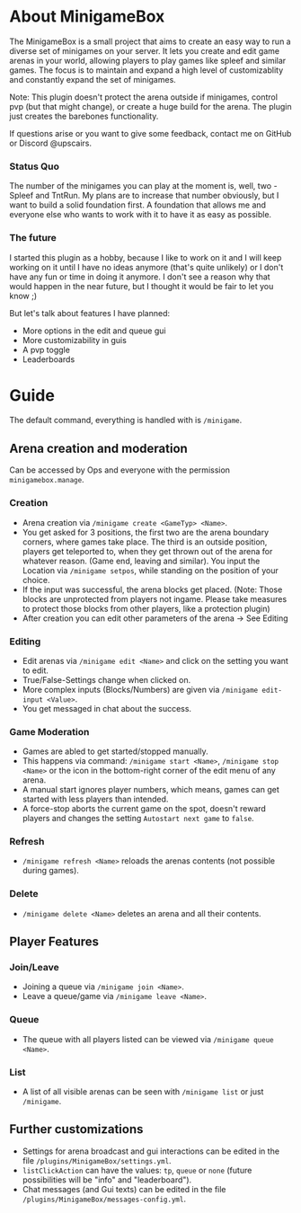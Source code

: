 # About MinigameBox

The MinigameBox is a small project that aims to create an easy way to run a diverse set of
minigames on your server. It lets you create and edit game arenas in your world, allowing players to play games like
spleef and similar games. The focus is to maintain and expand a high level of customizablity and constantly expand the set
of minigames.

Note: This plugin doesn't protect the arena outside if minigames, control pvp (but that might change), or create a huge
build for the arena. The plugin just creates the barebones functionality.

If questions arise or you want to give some feedback, contact me on GitHub or Discord @upscairs.


### Status Quo

The number of the minigames you can play at the moment is, well, two - Spleef and TntRun. My plans are to increase that number
obviously, but I want to build a solid foundation first. A foundation that allows me and everyone else who wants to 
work with it to have it as easy as possible.

### The future

I started this plugin as a hobby, because I like to work on it and I will keep working on it until I have no ideas 
anymore (that's quite unlikely) or I don't have any fun or time in doing it anymore. I don't see a reason why that
would happen in the near future, but I thought it would be fair to let you know ;)

But let's talk about features I have planned:

- More options in the edit and queue gui
- More customizability in guis
- A pvp toggle
- Leaderboards

# Guide

The default command, everything is handled with is ``/minigame``.
## Arena creation and moderation
Can be accessed by Ops and everyone with the permission ``minigamebox.manage``.
### Creation
- Arena creation via ``/minigame create <GameTyp> <Name>``.
- You get asked for 3 positions, the first two are the arena boundary corners, where games take place. The third is an outside position, players get teleported to, when they get thrown out of the arena for whatever reason. (Game end, leaving and similar). You input the Location via ``/minigame setpos``, while standing on the position of your choice.
- If the input was successful, the arena blocks get placed. (Note: Those blocks are unprotected from players not ingame. Please take measures to protect those blocks from other players, like a protection plugin)
- After creation you can edit other parameters of the arena -> See Editing
### Editing
- Edit arenas via ``/minigame edit <Name>`` and click on the setting you want to edit.
- True/False-Settings change when clicked on.
- More complex inputs (Blocks/Numbers) are given via ``/minigame edit-input <Value>``.
- You get messaged in chat about the success.
### Game Moderation
- Games are abled to get started/stopped manually.
- This happens via command: ``/minigame start <Name>``, ``/minigame stop <Name>`` or the icon in the bottom-right corner of the edit menu of any arena.
- A manual start ignores player numbers, which means, games can get started with less players than intended.
- A force-stop aborts the current game on the spot, doesn't reward players and changes the setting ``Autostart next game`` to ``false``.
### Refresh
- ``/minigame refresh <Name>`` reloads the arenas contents (not possible during games).
### Delete
- ``/minigame delete <Name>`` deletes an arena and all their contents.
## Player Features
### Join/Leave
- Joining a queue via ``/minigame join <Name>``.
- Leave a queue/game via ``/minigame leave <Name>``.
### Queue
- The queue with all players listed can be viewed via ``/minigame queue <Name>``.
### List
- A list of all visible arenas can be seen with ``/minigame list`` or just ``/minigame``.
## Further customizations
- Settings for arena broadcast and gui interactions can be edited in the file ``/plugins/MinigameBox/settings.yml``.
- ``listClickAction`` can have the values: ``tp``, ``queue`` or ``none`` (future possibilities will be "info" and "leaderboard").
- Chat messages (and Gui texts) can be edited in the file ``/plugins/MinigameBox/messages-config.yml``.